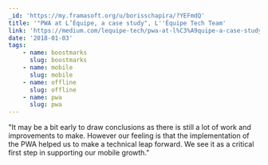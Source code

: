 ```yaml
---
_id: 'https://my.framasoft.org/u/borisschapira/?YEFmdQ'
title: '"PWA at L’Équipe, a case study", L''Équipe Tech Team'
link: 'https://medium.com/lequipe-tech/pwa-at-l%C3%A9quipe-a-case-study-267aa05cc298'
date: '2018-01-03'
tags:
    - name: boostmarks
      slug: boostmarks
    - name: mobile
      slug: mobile
    - name: offline
      slug: offline
    - name: pwa
      slug: pwa
---
```


<div class="markdown"><p>&quot;It may be a bit early to draw conclusions as there is still a lot of work and improvements to make. However our feeling is that the implementation of the PWA helped us to make a technical leap forward. We see it as a critical first step in supporting our mobile growth.&quot;
</p></div>
